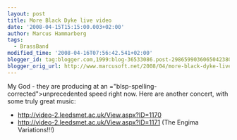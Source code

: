 ```yaml
---
layout: post
title: More Black Dyke live video
date: '2008-04-15T15:15:00.003+02:00'
author: Marcus Hammarberg
tags:
  - BrassBand
modified_time: '2008-04-16T07:56:42.541+02:00'
blogger_id: tag:blogger.com,1999:blog-36533086.post-2986599036065042380
blogger_orig_url: http://www.marcusoft.net/2008/04/more-black-dyke-live-video.html
---
```


My
God - they are producing at an <span>="blsp-spelling-corrected">unprecedented</span> speed right now.
Here are another concert, with some truly great music:

-   <http://video-2.leedsmet.ac.uk/View.aspx?ID=1170>
-   <http://video-2.leedsmet.ac.uk/View.aspx?ID=1171> (The <span
    id="SPELLING_ERROR_1" class="blsp-spelling-error">Engima</span>
    Variations!!!)
